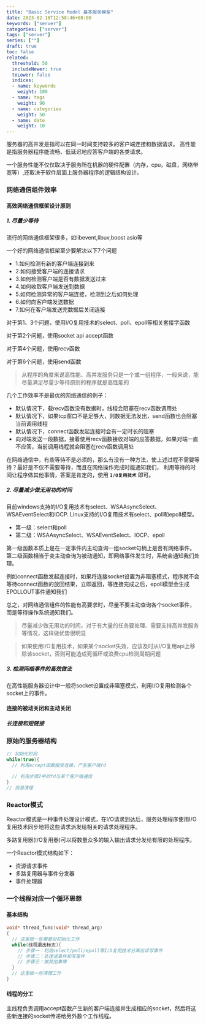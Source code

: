 ```yaml
---
title: "Basic Service Model 基本服务模型"
date: 2023-02-18T12:58:46+08:00
keywords: ["server"]
categories: ["server"]
tags: ["server"]
series: [""]
draft: true
toc: false
related:
  threshold: 50
  includeNewer: true
  toLower: false
  indices:
  - name: keywords
    weight: 100
  - name: tags
    weight: 90
  - name: categories
    weight: 50
  - name: date
    weight: 10
---
```


服务器的高并发是指可以在同一时间支持较多的客户端连接和数据请求。
高性能是指服务器程序能流畅、低延迟地应答客户端的各类请求。

一个服务性能不仅仅取决于服务所在机器的硬件配置（内存，cpu，磁盘，网络带宽等）,还取决于软件层面上服务器程序的逻辑结构设计。

### 网络通信组件效率

#### 高效网络通信框架设计原则

##### 1. 尽量少等待

流行的网络通信框架很多，如libevent,libuv,boost asio等

一个好的网络通信框架至少要解决以下7个问题

- 1.如何检测有新的客户端连接到来
- 2.如何接受客户端的连接请求
- 3.如何检测客户端是否有数据发送过来
- 4.如何收取客户端发送到数据
- 5.如何检测异常的客户端连接，检测到之后如何处理
- 6.如何向客户端发送数据
- 7.如何在客户端发送完数据后关闭连接

对于第1、3个问题，使用I/O复用技术的select、poll、epoll等相关套接字函数

对于第2个问题，使用socket api accept函数

对于第4个问题，使用recv函数

对于第6个问题，使用send函数

> 从程序的角度来说高性能、高并发服务只是一个或一组程序，一般来说，能尽量满足尽量少等待原则的程序就是高性能的

几个工作效率不是最优的网络通信的例子：

- 默认情况下，载recv函数没有数据时，线程会阻塞在recv函数调用处
- 默认情况下，如果tcp窗口不是足够大，则数据无法发出，send函数也会阻塞当前调用线程
- 默认情况下，connect函数发起连接时会有一定时长的阻塞
- 向对端发送一段数据，接着使用recv函数接收对端的应答数据，如果对端一直不应答，当前调用线程就会阻塞在recv函数调用处

在网络通信中，有些等待不是必须的，那么有没有一种方法，使上述过程不需要等待？最好是不仅不需要等待，而且在网络操作完成时能通知我们，
利用等待的时间让程序做其他事情，答案是肯定的，使用 **`I/O复用技术`** 即可。

##### 2. 尽量减少做无用功的时间

目前windows支持的I/O复用技术有select、WSAAsyncSelect、WSAEventSelect和IOCP.
Linux支持的I/O复用技术有select、poll和epoll模型。

- 第一级：select和poll
- 第二级：WSAAsyncSelect、WSAEventSelect、IOCP、epoll

第一级函数本质上是在一定事件内主动查询一组socket句柄上是否有网络事件。
第二级函数相当于变主动查询为被动通知，即网络事件发生时，系统会通知我们处理。

例如connect函数发起连接时，如果将连接socket设置为非阻塞模式，程序就不会等待connect函数的放回结果，立即返回，等连接完成之后，epoll模型会生成EPOLLOUT事件通知我们

总之，对网络通信组件的性能有高要求时，尽量不要主动查询各个socket事件，而是等待操作系统通知我们。

> 尽量减少做无用功的时间，对于有大量的任务要处理、需要支持高并发服务等情况，这样做优势很明显

> 如果使用I/O复用技术，如果某个socket失效，应该及时从I/O复用api上移除该socket，否则可能造成死循环或浪费cpu检测周期问题

##### 3. 检测网络事件的高效做法

在高性能服务器设计中一般将socket设置成非阻塞模式，利用I/O复用检测各个socket上的事件。

#### 连接的被动关闭和主动关闭

##### 长连接和短链接

### 原始的服务器结构

```c++
// 初始化阶段
while(true){
  // 利用accept函数接受连接，产生客户端fd

  // 利用步骤2中的fd与某个客户端通信
}
// 资源清理
```

### Reactor模式

Reactor模式是一种事件处理设计模式，在I/O请求到达后，服务处理程序使用I/O复用技术同步地将这些请求派发给相关的请求处理程序。

多路复用器(I/O复用器)可以将数量众多的输入输出请求分发给有限的处理程序。

一个Reactor模式结构如下：

- 资源请求事件
- 多路复用器与事件分发器
- 事件处理器

### 一个线程对应一个循环思想

#### 基本结构

```c++
void* thread_func(void* thread_arg)
{
  // 这里做一些需要对初始化工作
  while(线程退出标志){
    // 步骤一：利用select/poll/epoll等I/O复用技术分离出读写事件
    // 步骤二：处理读事件和写事件
    // 步骤三：做其他事情
  }
  // 这里做一些清理工作
}
```

#### 线程的分工

主线程负责调用accept函数产生新的客户端连接并生成相应的socket，然后将这些新连接的socket传递给另外数个工作线程。
